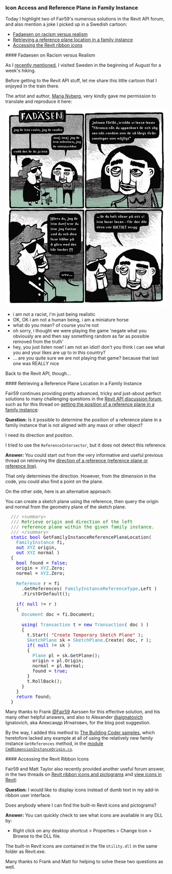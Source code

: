 <head>
<meta http-equiv="Content-Type" content="text/html; charset=utf-8">
<link rel="stylesheet" type="text/css" href="bc.css">
<!--
<script src="run_prettify.js" type="text/javascript"></script>
<script src="https://google-code-prettify.googlecode.com/svn/loader/run_prettify.js" type="text/javascript"></script>
-->
</head>

<!---

- [Get position referenceplane in familyinstance](https://forums.autodesk.com/t5/revit-api-forum/get-position-referenceplane-in-familyinstance/m-p/8243347)

- revit ribbon icons
  https://forums.autodesk.com/t5/revit-api-forum/revit-ribbon-icons-pictograms/m-p/8126270
  It looks like @FAIR59 worked it out:
  https://forums.autodesk.com/t5/revit-api-forum/view-icons-in-revit/m-p/7156748
  You can quickly check to see what icons are in a dll by:
  Right-click on a desktop shortcut > Properties > Change Icon > Browse to a file.  

- Fadaesen on Racism
  /a/doc/revit/tbc/git/a/img/2018-08-14_marja_nyberg_fadaesen.jpg

 in the #RevitAPI @AutodeskRevit #bim #dynamobim @AutodeskForge #ForgeDevCon 

Today I highlight two of Fair59's numerous solutions in the Revit API forum, and also mention a joke I picked up in a Swedish cartoon
&ndash; Fadaesen on racism versus realism
&ndash; Retrieving a reference plane location in a family instance
&ndash; Accessing the Revit ribbon icons...

--->

### Icon Access and Reference Plane in Family Instance

Today I highlight two of Fair59's numerous solutions in the Revit API forum, and also mention a joke I picked up in a Swedish cartoon:

- [Fadaesen on racism versus realism](#2) 
- [Retrieving a reference plane location in a family instance](#3) 
- [Accessing the Revit ribbon icons](#4) 


####<a name="2"></a> Fadaesen on Racism versus Realism

As I [recently mentioned](http://thebuildingcoder.typepad.com/blog/2018/08/revit-20191-cefsharp-forge-accelerator-in-rome.html),
I visited Sweden in the beginning of August for a week's hiking.

Before getting to the Revit API stuff, let me share this little cartoon that I enjoyed in the train there.

The artist and author, [Marja Nyberg](http://www.marjaproductions.se), very kindly gave me permission to translate and reproduce it here:

<center>
<img src="img/2018-08-14_marja_nyberg_fadaesen.jpg" alt="Fadaesen on racism" width="598"/>
</center>

- i am not a racist, i'm just being realistic
- OK, OK i am not a human being, i am a miniature horse
- what do you mean? of course you're not
- oh sorry, i thought we were playing the game 'negate what you obviously are and then say something random as far as possible removed from the truth'
- hey, you just listen now! i am not an idiot! don't you think i can see what you and your likes are up to in this country?
- ... are you quite sure we are not playing that game? because that last one was REALLY nice

Back to the Revit API, though...


####<a name="3"></a> Retrieving a Reference Plane Location in a Family Instance

Fair59 continues providing pretty advanced, tricky and just-about perfect solutions to many challenging questions in 
the [Revit API discussion forum](http://forums.autodesk.com/t5/revit-api-forum/bd-p/160),
such as for this thread
on [getting the position of a reference plane in a family instance](https://forums.autodesk.com/t5/revit-api-forum/get-position-referenceplane-in-familyinstance/m-p/8243347):

**Question:** Is it possible to determine the position of a reference plane in a family instance that is not aligned with any mass or other object?

I need its direction and position.

I tried to use the `ReferenceIntersector`, but it does not detect this reference.

**Answer:** You could start out from the very informative and useful previous thread on retrieving
the [direction of a reference (reference plane or reference line)](https://forums.autodesk.com/t5/revit-api-forum/direction-of-reference-reference-plane-or-reference-line/m-p/7074163).

That only determines the direction.
However, from the dimension in the code, you could also find a point on the plane.

On the other side, here is an alternative approach:

You can create a sketch plane using the reference, then query the origin and normal from the geometry plane of the sketch plane.

<pre class="code">
&nbsp;&nbsp;<span style="color:gray;">///</span><span style="color:green;">&nbsp;</span><span style="color:gray;">&lt;</span><span style="color:gray;">summary</span><span style="color:gray;">&gt;</span>
&nbsp;&nbsp;<span style="color:gray;">///</span><span style="color:green;">&nbsp;Retrieve&nbsp;origin&nbsp;and&nbsp;direction&nbsp;of&nbsp;the&nbsp;left</span>
&nbsp;&nbsp;<span style="color:gray;">///</span><span style="color:green;">&nbsp;reference&nbsp;plane&nbsp;within&nbsp;the&nbsp;given&nbsp;family&nbsp;instance.</span>
&nbsp;&nbsp;<span style="color:gray;">///</span><span style="color:green;">&nbsp;</span><span style="color:gray;">&lt;/</span><span style="color:gray;">summary</span><span style="color:gray;">&gt;</span>
&nbsp;&nbsp;<span style="color:blue;">static</span>&nbsp;<span style="color:blue;">bool</span>&nbsp;GetFamilyInstanceReferencePlaneLocation(
&nbsp;&nbsp;&nbsp;&nbsp;<span style="color:#2b91af;">FamilyInstance</span>&nbsp;fi,
&nbsp;&nbsp;&nbsp;&nbsp;<span style="color:blue;">out</span>&nbsp;<span style="color:#2b91af;">XYZ</span>&nbsp;origin,
&nbsp;&nbsp;&nbsp;&nbsp;<span style="color:blue;">out</span>&nbsp;<span style="color:#2b91af;">XYZ</span>&nbsp;normal&nbsp;)
&nbsp;&nbsp;{
&nbsp;&nbsp;&nbsp;&nbsp;<span style="color:blue;">bool</span>&nbsp;found&nbsp;=&nbsp;<span style="color:blue;">false</span>;
&nbsp;&nbsp;&nbsp;&nbsp;origin&nbsp;=&nbsp;<span style="color:#2b91af;">XYZ</span>.Zero;
&nbsp;&nbsp;&nbsp;&nbsp;normal&nbsp;=&nbsp;<span style="color:#2b91af;">XYZ</span>.Zero;
 
&nbsp;&nbsp;&nbsp;&nbsp;<span style="color:#2b91af;">Reference</span>&nbsp;r&nbsp;=&nbsp;fi
&nbsp;&nbsp;&nbsp;&nbsp;&nbsp;&nbsp;.GetReferences(&nbsp;<span style="color:#2b91af;">FamilyInstanceReferenceType</span>.Left&nbsp;)
&nbsp;&nbsp;&nbsp;&nbsp;&nbsp;&nbsp;.FirstOrDefault();
 
&nbsp;&nbsp;&nbsp;&nbsp;<span style="color:blue;">if</span>(&nbsp;<span style="color:blue;">null</span>&nbsp;!=&nbsp;r&nbsp;)
&nbsp;&nbsp;&nbsp;&nbsp;{
&nbsp;&nbsp;&nbsp;&nbsp;&nbsp;&nbsp;<span style="color:#2b91af;">Document</span>&nbsp;doc&nbsp;=&nbsp;fi.Document;
 
&nbsp;&nbsp;&nbsp;&nbsp;&nbsp;&nbsp;<span style="color:blue;">using</span>(&nbsp;<span style="color:#2b91af;">Transaction</span>&nbsp;t&nbsp;=&nbsp;<span style="color:blue;">new</span>&nbsp;<span style="color:#2b91af;">Transaction</span>(&nbsp;doc&nbsp;)&nbsp;)
&nbsp;&nbsp;&nbsp;&nbsp;&nbsp;&nbsp;{
&nbsp;&nbsp;&nbsp;&nbsp;&nbsp;&nbsp;&nbsp;&nbsp;t.Start(&nbsp;<span style="color:#a31515;">&quot;Create&nbsp;Temporary&nbsp;Sketch&nbsp;Plane&quot;</span>&nbsp;);
&nbsp;&nbsp;&nbsp;&nbsp;&nbsp;&nbsp;&nbsp;&nbsp;<span style="color:#2b91af;">SketchPlane</span>&nbsp;sk&nbsp;=&nbsp;<span style="color:#2b91af;">SketchPlane</span>.Create(&nbsp;doc,&nbsp;r&nbsp;);
&nbsp;&nbsp;&nbsp;&nbsp;&nbsp;&nbsp;&nbsp;&nbsp;<span style="color:blue;">if</span>(&nbsp;<span style="color:blue;">null</span>&nbsp;!=&nbsp;sk&nbsp;)
&nbsp;&nbsp;&nbsp;&nbsp;&nbsp;&nbsp;&nbsp;&nbsp;{
&nbsp;&nbsp;&nbsp;&nbsp;&nbsp;&nbsp;&nbsp;&nbsp;&nbsp;&nbsp;<span style="color:#2b91af;">Plane</span>&nbsp;pl&nbsp;=&nbsp;sk.GetPlane();
&nbsp;&nbsp;&nbsp;&nbsp;&nbsp;&nbsp;&nbsp;&nbsp;&nbsp;&nbsp;origin&nbsp;=&nbsp;pl.Origin;
&nbsp;&nbsp;&nbsp;&nbsp;&nbsp;&nbsp;&nbsp;&nbsp;&nbsp;&nbsp;normal&nbsp;=&nbsp;pl.Normal;
&nbsp;&nbsp;&nbsp;&nbsp;&nbsp;&nbsp;&nbsp;&nbsp;&nbsp;&nbsp;found&nbsp;=&nbsp;<span style="color:blue;">true</span>;
&nbsp;&nbsp;&nbsp;&nbsp;&nbsp;&nbsp;&nbsp;&nbsp;}
&nbsp;&nbsp;&nbsp;&nbsp;&nbsp;&nbsp;&nbsp;&nbsp;t.RollBack();
&nbsp;&nbsp;&nbsp;&nbsp;&nbsp;&nbsp;}
&nbsp;&nbsp;&nbsp;&nbsp;}
&nbsp;&nbsp;&nbsp;&nbsp;<span style="color:blue;">return</span>&nbsp;found;
&nbsp;&nbsp;}
</pre>

Many thanks to Frank [@Fair59](https://forums.autodesk.com/t5/user/viewprofilepage/user-id/2083518) Aarssen
for this effective solution, and his many other helpful answers, and also 
to Alexander [@aignatovich](https://forums.autodesk.com/t5/user/viewprofilepage/user-id/1257478) Ignatovich, aka Александр Игнатович, for the blog post suggestion.

By the way, I added this method 
to [The Building Coder samples](https://github.com/jeremytammik/the_building_coder_samples),
which heretofore lacked any example at all of using the relatively new family instance `GetReferences` method, in
the [module `CmdDimensionInstanceOrigin.cs`](https://github.com/jeremytammik/the_building_coder_samples/blob/master/BuildingCoder/BuildingCoder/CmdDimensionInstanceOrigin.cs).


####<a name="4"></a> Accessing the Revit Ribbon Icons

Fair59 and Matt Taylor also recently provided another useful forum answer, in the two threads 
on [Revit ribbon icons and pictograms](https://forums.autodesk.com/t5/revit-api-forum/revit-ribbon-icons-pictograms/m-p/8126270)
and [view icons in Revit](https://forums.autodesk.com/t5/revit-api-forum/view-icons-in-revit/m-p/7156748):

**Question:** I would like to display icons instead of dumb text in my add-in ribbon user interface.

Does anybody where I can find the built-in Revit icons and pictograms?

**Answer:** You can quickly check to see what icons are available in any DLL by:

- Right click on any desktop shortcut &gt; Properties &gt; Change Icon &gt; Browse to the DLL file.

The built-in Revit icons are contained in the file `Utility.dll` in the same folder as Revit.exe.

Many thanks to Frank and Matt for helping to solve these two questions as well.
